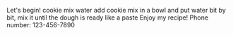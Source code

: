 Let's begin!
cookie mix
water
add cookie mix in a bowl and put water bit by bit, mix it until the dough is ready like a paste
Enjoy my recipe!
Phone number: 123-456-7890
